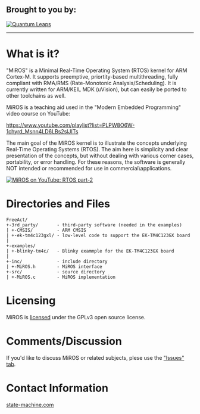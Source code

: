## Brought to you by:
[![Quantum Leaps](https://www.state-machine.com/attachments/logo_ql_400.png)](https://www.state-machine.co)

---------------------------------------------------------------------
# What is it?
"MiROS" is a Minimal Real-Time Operating System (RTOS) kernel for ARM Cortex-M.
It supports preemptive, priortity-based multithreading, fully compliant with
RMA/RMS (Rate-Monotonic Analysis/Scheduling). It is currently written for
ARM/KEIL MDK (uVision), but can easily be ported to other toolchains as well.

MiROS is a teaching aid used in the "Modern Embedded Programming" video course
on YouTube:

https://www.youtube.com/playlist?list=PLPW8O6W-1chyrd_Msnn4LD6LBs2slJITs

The main goal of the MiROS kernel is to illustrate the concepts underlying
Real-Time Operating Systems (RTOS). The aim here  is simplicity and clear
presentation of the concepts, but without dealing with various corner cases,
portability, or error handling. For these reasons, the software is generally
NOT intended or recommended for use in commercial\applications.

[![MiROS on YouTube: RTOS part-2](img/MiROS.jpg)](https://youtu.be/PKml9ki3178)


# Directories and Files
```
FreeAct/
+-3rd_party/       - third-party software (needed in the examples)
| +-CMSIS/         - ARM CMSIS
| +-ek-tm4c123gxl/ - low-level code to support the EK-TM4C123GX board
|
+-examples/
| +-blinky-tm4c/   - Blinky exammple for the EK-TM4C123GX board
|
+-inc/             - include directory
| +-MiROS.h        - MiROS interface
+-src/             - source directory
| +-MiROS.c        - MiROS implementation
```


# Licensing
MiROS is [licensed](LICENSE) under the GPLv3 open source license.


# Comments/Discussion
If you'd like to discuss MiROS or related subjects, plese use the ["Issues" tab](https://github.com/QuantumLeaps/MiROS/issues).


# Contact Information
[state-machine.com](https://www.state-machine.com)
